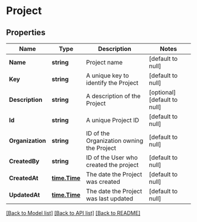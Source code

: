 # Project

## Properties
Name | Type | Description | Notes
------------ | ------------- | ------------- | -------------
**Name** | **string** | Project name | [default to null]
**Key** | **string** | A unique key to identify the Project | [default to null]
**Description** | **string** | A description of the Project | [optional] [default to null]
**Id** | **string** | A unique Project ID | [default to null]
**Organization** | **string** | ID of the Organization owning the Project | [default to null]
**CreatedBy** | **string** | ID of the User who created the project | [default to null]
**CreatedAt** | [**time.Time**](time.Time.md) | The date the Project was created | [default to null]
**UpdatedAt** | [**time.Time**](time.Time.md) | The date the Project was last updated | [default to null]

[[Back to Model list]](../README.md#documentation-for-models) [[Back to API list]](../README.md#documentation-for-api-endpoints) [[Back to README]](../README.md)

